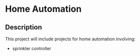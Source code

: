 # Home Automation
## Description
This project will include projects for home automation involving:
- sprinkler controller